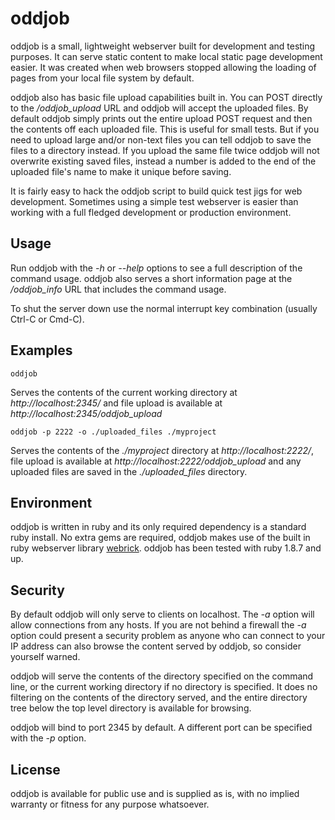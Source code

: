 # oddjob #

oddjob is a small, lightweight webserver built for development and testing
purposes. It can serve static content to make local static page development
easier. It was created when web browsers stopped allowing the loading of pages
from your local file system by default. 

oddjob also has basic file upload capabilities built in. You can POST directly
to the */oddjob_upload* URL and oddjob will accept the uploaded files. By
default oddjob simply prints out the entire upload POST request and then the
contents off each uploaded file. This is useful for small tests. But if you
need to upload large and/or non-text files you can tell oddjob to save the
files to a directory instead. If you upload the same file twice oddjob will
not overwrite existing saved files, instead a number is added to the end of the
uploaded file's name to make it unique before saving.

It is fairly easy to hack the oddjob script to build quick test jigs for web
development. Sometimes using a simple test webserver is easier than working
with a full fledged development or production environment.

## Usage ##

Run oddjob with the *-h* or *--help* options to see a full description of the
command usage. oddjob also serves a short information page at the
*/oddjob_info* URL that includes the command usage.

To shut the server down use the normal interrupt key combination (usually
Ctrl-C or Cmd-C).

## Examples ##

    oddjob

Serves the contents of the current working directory at
*http://localhost:2345/* and file upload is available at
*http://localhost:2345/oddjob_upload*

    oddjob -p 2222 -o ./uploaded_files ./myproject

Serves the contents of the *./myproject* directory at *http://localhost:2222/*,
file upload is available at *http://localhost:2222/oddjob_upload* and any
uploaded files are saved in the *./uploaded_files* directory.

## Environment ##

oddjob is written in ruby and its only required dependency is a standard ruby
install. No extra gems are required, oddjob makes use of the built in ruby
webserver library [webrick](http://www.ruby-doc.org/stdlib-1.9.3/libdoc/webrick/rdoc/).
oddjob has been tested with ruby 1.8.7 and up.

## Security ##

By default oddjob will only serve to clients on localhost.  The *-a* option
will allow connections from any hosts. If you are not behind a firewall the
*-a* option could present a security problem as anyone who can connect to your
IP address can also browse the content served by oddjob, so consider yourself
warned.

oddjob will serve the contents of the directory specified on the command line,
or the current working directory if no directory is specified. It does no
filtering on the contents of the directory served, and the entire directory
tree below the top level directory is available for browsing.

oddjob will bind to port 2345 by default. A different port can be specified
with the *-p* option.

## License ##

oddjob is available for public use and is supplied as is, with no implied
warranty or fitness for any purpose whatsoever.
